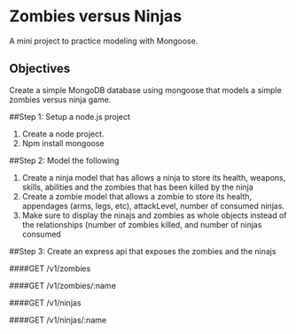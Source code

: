 Zombies versus Ninjas
=====================

A mini project to practice modeling with Mongoose.

## Objectives

Create a simple MongoDB database using mongoose that models a simple zombies versus ninja game.

##Step 1: Setup a node.js project

1. Create a node project.
2. Npm install mongoose

##Step 2: Model the following

1. Create a ninja model that has allows a ninja to store its health, weapons, skills, abilities and the zombies that has been killed by the ninja
2. Create a zombie model that allows a zombie to store its health, appendages (arms, legs, etc), attackLevel, number of consumed ninjas. 
3. Make sure to display the ninajs and zombies as whole objects instead of the relationships (number of zombies killed, and number of ninjas consumed

##Step 3: Create an express api that exposes the zombies and the ninajs

####GET /v1/zombies

####GET /v1/zombies/:name

####GET /v1/ninjas

####GET /v1/ninjas/:name



